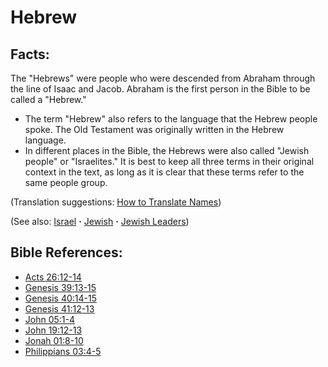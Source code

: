 # Hebrew #

## Facts: ##

The "Hebrews" were people who were descended from Abraham through the line of Isaac and Jacob. Abraham is the first person in the Bible to be called a "Hebrew."

* The term "Hebrew" also refers to the language that the Hebrew people spoke. The Old Testament was originally written in the Hebrew language.
* In different places in the Bible, the Hebrews were also called "Jewish people" or "Israelites." It is best to keep all three terms in their original context in the text, as long as it is clear that these terms refer to the same people group.

(Translation suggestions: [How to Translate Names](https://git.door43.org/Door43/en-ta-translate-vol1/src/master/content/translate_names.md))

(See also: [Israel](../other/israel.md) **·** [Jewish](../other/jew.md) **·** [Jewish Leaders](../other/jewishleaders.md))

## Bible References: ##

* [Acts 26:12-14](https://door43.org/en/bible/notes/act/26/12)
* [Genesis 39:13-15](https://door43.org/en/bible/notes/gen/39/13)
* [Genesis 40:14-15](https://door43.org/en/bible/notes/gen/40/14)
* [Genesis 41:12-13](https://door43.org/en/bible/notes/gen/41/12)
* [John 05:1-4](https://door43.org/en/bible/notes/jhn/05/01)
* [John 19:12-13](https://door43.org/en/bible/notes/jhn/19/12)
* [Jonah 01:8-10](https://door43.org/en/bible/notes/jon/01/08)
* [Philippians 03:4-5](https://door43.org/en/bible/notes/php/03/04)


